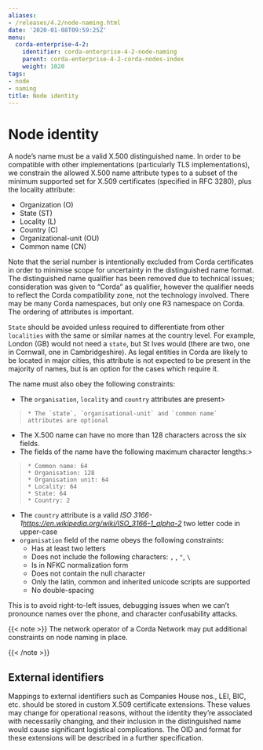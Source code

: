 ```yaml
---
aliases:
- /releases/4.2/node-naming.html
date: '2020-01-08T09:59:25Z'
menu:
  corda-enterprise-4-2:
    identifier: corda-enterprise-4-2-node-naming
    parent: corda-enterprise-4-2-corda-nodes-index
    weight: 1020
tags:
- node
- naming
title: Node identity
---
```




# Node identity

A node’s name must be a valid X.500 distinguished name. In order to be compatible with other implementations
(particularly TLS implementations), we constrain the allowed X.500 name attribute types to a subset of the minimum
supported set for X.509 certificates (specified in RFC 3280), plus the locality attribute:


* Organization (O)
* State (ST)
* Locality (L)
* Country (C)
* Organizational-unit (OU)
* Common name (CN)

Note that the serial number is intentionally excluded from Corda certificates in order to minimise scope for uncertainty in
the distinguished name format. The distinguished name qualifier has been removed due to technical issues; consideration was
given to “Corda” as qualifier, however the qualifier needs to reflect the Corda compatibility zone, not the technology involved.
There may be many Corda namespaces, but only one R3 namespace on Corda. The ordering of attributes is important.

`State` should be avoided unless required to differentiate from other `localities` with the same or similar names at the
country level. For example, London (GB) would not need a `state`, but St Ives would (there are two, one in Cornwall, one
in Cambridgeshire). As legal entities in Corda are likely to be located in major cities, this attribute is not expected to be
present in the majority of names, but is an option for the cases which require it.

The name must also obey the following constraints:


* The `organisation`, `locality` and `country` attributes are present> 
> 
>     * The `state`, `organisational-unit` and `common name` attributes are optional



* The X.500 name can have no more than 128 characters across the six fields.
* The fields of the name have the following maximum character lengths:> 
> 
>     * Common name: 64
>     * Organisation: 128
>     * Organisation unit: 64
>     * Locality: 64
>     * State: 64
>     * Country: 2



* The `country` attribute is a valid *ISO 3166-1<https://en.wikipedia.org/wiki/ISO_3166-1_alpha-2>* two letter code in upper-case
* `organisation` field of the name obeys the following constraints:
    * Has at least two letters
    * Does not include the following characters: `,` , `"`, `\`
    * Is in NFKC normalization form
    * Does not contain the null character
    * Only the latin, common and inherited unicode scripts are supported
    * No double-spacing



This is to avoid right-to-left issues, debugging issues when we can’t pronounce names over the phone, and
character confusability attacks.

{{< note >}}
The network operator of a Corda Network may put additional constraints on node naming in place.

{{< /note >}}

## External identifiers

Mappings to external identifiers such as Companies House nos., LEI, BIC, etc. should be stored in custom X.509
certificate extensions. These values may change for operational reasons, without the identity they’re associated with
necessarily changing, and their inclusion in the distinguished name would cause significant logistical complications.
The OID and format for these extensions will be described in a further specification.

